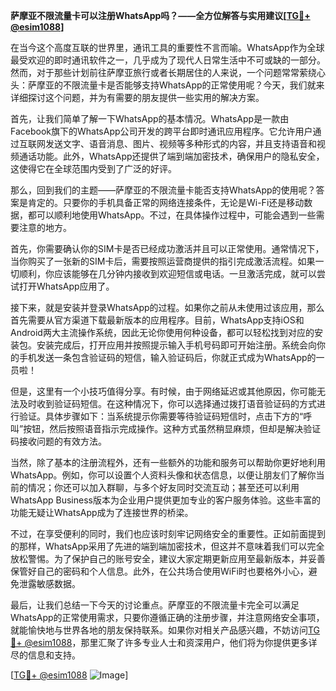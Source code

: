 **萨摩亚不限流量卡可以注册WhatsApp吗？——全方位解答与实用建议[[TG💪+ @esim1088](https://t.me/s/esim1088)]**

在当今这个高度互联的世界里，通讯工具的重要性不言而喻。WhatsApp作为全球最受欢迎的即时通讯软件之一，几乎成为了现代人日常生活中不可或缺的一部分。然而，对于那些计划前往萨摩亚旅行或者长期居住的人来说，一个问题常常萦绕心头：萨摩亚的不限流量卡是否能够支持WhatsApp的正常使用呢？今天，我们就来详细探讨这个问题，并为有需要的朋友提供一些实用的解决方案。

首先，让我们简单了解一下WhatsApp的基本情况。WhatsApp是一款由Facebook旗下的WhatsApp公司开发的跨平台即时通讯应用程序。它允许用户通过互联网发送文字、语音消息、图片、视频等多种形式的内容，并且支持语音和视频通话功能。此外，WhatsApp还提供了端到端加密技术，确保用户的隐私安全，这使得它在全球范围内受到了广泛的好评。

那么，回到我们的主题——萨摩亚的不限流量卡能否支持WhatsApp的使用呢？答案是肯定的。只要你的手机具备正常的网络连接条件，无论是Wi-Fi还是移动数据，都可以顺利地使用WhatsApp。不过，在具体操作过程中，可能会遇到一些需要注意的地方。

首先，你需要确认你的SIM卡是否已经成功激活并且可以正常使用。通常情况下，当你购买了一张新的SIM卡后，需要按照运营商提供的指引完成激活流程。如果一切顺利，你应该能够在几分钟内接收到欢迎短信或电话。一旦激活完成，就可以尝试打开WhatsApp应用了。

接下来，就是安装并登录WhatsApp的过程。如果你之前从未使用过该应用，那么首先需要从官方渠道下载最新版本的应用程序。目前，WhatsApp支持iOS和Android两大主流操作系统，因此无论你使用何种设备，都可以轻松找到对应的安装包。安装完成后，打开应用并按照提示输入手机号码即可开始注册。系统会向你的手机发送一条包含验证码的短信，输入验证码后，你就正式成为WhatsApp的一员啦！

但是，这里有一个小技巧值得分享。有时候，由于网络延迟或其他原因，你可能无法及时收到验证码短信。在这种情况下，你可以选择通过拨打语音验证码的方式进行验证。具体步骤如下：当系统提示你需要等待验证码短信时，点击下方的“呼叫”按钮，然后按照语音指示完成操作。这种方式虽然稍显麻烦，但却是解决验证码接收问题的有效方法。

当然，除了基本的注册流程外，还有一些额外的功能和服务可以帮助你更好地利用WhatsApp。例如，你可以设置个人资料头像和状态信息，以便让朋友们了解你当前的情况；你还可以加入群聊，与多个好友同时交流互动；甚至还可以利用WhatsApp Business版本为企业用户提供更加专业的客户服务体验。这些丰富的功能无疑让WhatsApp成为了连接世界的桥梁。

不过，在享受便利的同时，我们也应该时刻牢记网络安全的重要性。正如前面提到的那样，WhatsApp采用了先进的端到端加密技术，但这并不意味着我们可以完全放松警惕。为了保护自己的账号安全，建议大家定期更新应用至最新版本，并妥善保管好自己的密码和个人信息。此外，在公共场合使用WiFi时也要格外小心，避免泄露敏感数据。

最后，让我们总结一下今天的讨论重点。萨摩亚的不限流量卡完全可以满足WhatsApp的正常使用需求，只要你遵循正确的注册步骤，并注意网络安全事项，就能愉快地与世界各地的朋友保持联系。如果你对相关产品感兴趣，不妨访问[TG💪+ @esim1088](https://t.me/s/esim1088)，那里汇聚了许多专业人士和资深用户，他们将为你提供更多详尽的信息和支持。

[[TG💪+ @esim1088](https://t.me/s/esim1088) ![Image](https://i.postimg.cc/4NQfJmqS/Snipaste-2025-05-13-00-14-12.png)]